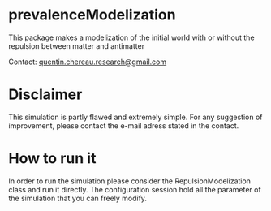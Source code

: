 # prevalenceModelization
This package makes a modelization of the initial world with or without the repulsion between matter and antimatter

Contact: quentin.chereau.research@gmail.com

# Disclaimer
This simulation is partly flawed and extremely simple. For any suggestion of improvement, please contact the e-mail adress stated in the contact.

# How to run it
In order to run the simulation please consider the RepulsionModelization class and run it directly.
The configuration session hold all the parameter of the simulation that you can freely modify.
